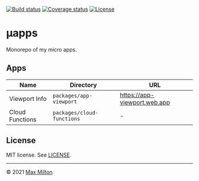 [![Build status](https://img.shields.io/github/workflow/status/maxmilton/uapps/ci)](https://github.com/maxmilton/uapps/actions)
[![Coverage status](https://img.shields.io/codeclimate/coverage/maxmilton/uapps)](https://codeclimate.com/github/maxmilton/uapps)
[![License](https://img.shields.io/github/license/maxmilton/uapps.svg)](https://github.com/maxmilton/uapps/blob/master/LICENSE)

# µapps

Monorepo of my micro apps.

## Apps

<!-- prettier-ignore -->
| Name | Directory | URL |
| --- | --- | --- |
| Viewport Info | `packages/app-viewport` | <https://app-viewport.web.app> |
| Cloud Functions | `packages/cloud-functions` | - |

## License

MIT license. See [LICENSE](https://github.com/maxmilton/uapps/blob/master/LICENSE).

<!-- TODO: Add attribution for favicons -->
<!-- https://github.com/twitter/twemoji/blob/master/assets/svg/1f5a5.svg -->

---

© 2021 [Max Milton](https://maxmilton.com)
